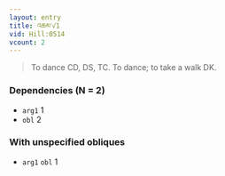 ```yaml
---
layout: entry
title: འཆམ་√1
vid: Hill:0514
vcount: 2
---
```

> To dance CD, DS, TC\. To dance; to take a walk DK\.


### Dependencies (N = 2)
* `arg1` 1
* `obl` 2


### With unspecified obliques
* `arg1` `obl` 1
